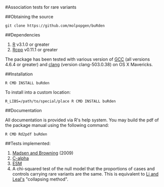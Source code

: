 #Association tests for rare variants

##Obtaining the source

```
git clone https://github.com/molpopgen/buRden
```

##Dependencies

1. [R](http://r-project.org) v3.1.0 or greater
2. [Rcpp](http://cran.r-project.org/web/packages/Rcpp/index.html)  v0.11.1 or greater

The package has been tested with various version of [GCC](http://gcc.gnu.org) (all versions 4.6.4 or greater) and [clang](http://clang.llvm.org/) (version clang-503.0.38) on OS X Mavericks.

##Installation

```
R CMD INSTALL buRden
```

To install into a custom location:

```
R_LIBS=/path/to/special/place R CMD INSTALL buRden
```

##Documentation

All documentation is provided via R's help system.  You may build the pdf of the package manual using the following command:

```
R CMD Rd2pdf buRden
```

##Tests implemented:
1. [Madsen and Browning](http://www.plosgenetics.org/article/info%3Adoi%2F10.1371%2Fjournal.pgen.1000384) (2009)
2. [C-alpha](http://www.plosgenetics.org/article/info%3Adoi%2F10.1371%2Fjournal.pgen.1001322)
3. [ESM](http://www.plosgenetics.org/article/info%3Adoi%2F10.1371%2Fjournal.pgen.1003258)
4. A chi-squared test of the null model that the proportions of cases and controls carrying rare variants are the same.  This is equivalent to [Li and Leal's](http://www.ncbi.nlm.nih.gov/pubmed/18691683) "collapsing method".

